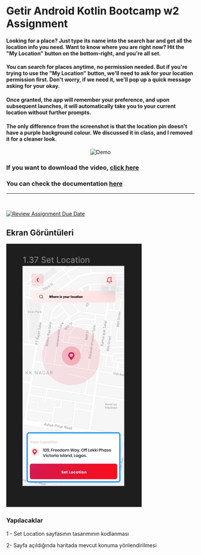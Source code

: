 # Getir Android Kotlin Bootcamp w2 Assignment

#### Looking for a place? Just type its name into the search bar and get all the location info you need. Want to know where you are right now? Hit the "My Location" button on the bottom-right, and you're all set.
####  You can search for places anytime, no permission needed. But if you're trying to use the "My Location" button, we'll need to ask for your location permission first. Don't worry, if we need it, we'll pop up a quick message asking for your okay.

#### Once granted, the app will remember your preference, and upon subsequent launches, it will automatically take you to your current location without further prompts.

#### The only difference from the screenshot is that the location pin doesn't have a purple background colour. We discussed it in class, and I removed it for a cleaner look.

<div align="center">
<img src="public/demo.gif" height="700" alt="Demo">
</div>

### If you want to download the video, [click here](public/demo.mp4)
### You can check the documentation [here](public/doc/index.md)

---
<br>

[![Review Assignment Due Date](https://classroom.github.com/assets/deadline-readme-button-24ddc0f5d75046c5622901739e7c5dd533143b0c8e959d652212380cedb1ea36.svg)](https://classroom.github.com/a/RLv327Zt)

## Ekran Görüntüleri

![Map Ekranı](map.jpg)

### Yapılacaklar

1 - Set Location sayfasının tasarımının kodlanması

2- Sayfa açıldığında haritada mevcut konuma yönlendirilmesi
